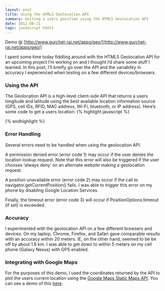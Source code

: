 ```yaml
---
layout: post
title: Using the HTML5 Geolocation API 
summary: Getting a users position using the HTML5 Geolocation API 
date: 2012-08-21
tags: javascript html5
---
```


Demo @ [http://www.gurchet-rai.net/apps/geo/](http://www.gurchet-rai.net/apps/geo/)

I spent some time today fiddling around with the HTML5 Geolocation API for an upcoming project I’m working on and I thought I’d share some stuff I learned. In this post, I’ll briefly go over the API and the variability in accuracy I experienced when testing on a few different devices/browsers.

### Using the API

The Geolocation API is a high-level client-side API that returns a users longitude and latitude using the best available location information source (GPS, cell IDs, RFID, MAC address, Wi-Fi, bluetooth, or IP address). Here’s some code to get a users location:
{% highlight javascript %}
<script type="text/javascript">
try {
    if (navigator.geolocation) {
        /* 
            getCurrentPosition takes up to three arguments:
                a successCallback
                a errorCallback (optional)
                PositionOptions (optional)

            PositionOptions is an object with three properties:
                enableHighAccuracy (boolean - default is false
                                    if true, response times may be slowed
                                    and battery consumption (on mobiles) may 
                                    increase)
                timeout (in ms - default is infinity)
                maximumAge (in ms - default is 0
                            if > 0, the API tries to fetch a cached position)
        */
        navigator.geolocation.getCurrentPosition (function(position){
            /*
                the position object contains a 'coords' and 'timestamp' object;
                coords contains:
                    latitude
                    longitude
                    accuracy (in metres with 95% confidence)
                    altitude (in metres)
                    altitudeAccuracy (in metres)
                    heading (degrees clockwise relative to true north)
                    speed (in m/s - more relevant for the watchPosition function
                           which is not described here)
            */
        },
        function(error){
            /* 
                The error object has a 'code' and 'message' property
                error.code can be:
                    1 (permission denied), 
                    2 (position unavailable),
                    3 (timeout)         
            */      
        } 
    } else {
        /* browser doesn't support geolocation */   
    }
} catch (e) {
 /* error handling here */
}
</script>
{% endhighlight %}

### Error Handling
Several errors need to be handled when using the geolocation API.

A permission denied error (error code 1) may occur if the user denies the location lookup request. Note that this error will also be triggered if the user chooses ‘always deny’ on an alternate website making a geolocation request.

A position unavailable error (error code 2) may occur if the call to navigator.getCurrentPosition() fails. I was able to trigger this error on my phone by disabling Google Location Services.

Finally, the timeout error (error code 3) will occur if PositionOptions.timeout (if set) is exceeded.

### Accuracy

I experimented with the geolocation API on a few different browsers and devices. On my laptop, Chrome, Firefox, and Safari gave comparable results with an accuracy within 20 meters. IE, on the other hand, seemed to be be off by about 1.6 km. I was able to get down to within 5 meters on my cell phone (Galaxy Nexus) with GPS enabled.

### Integrating with Google Maps
For the purposes of this demo, I used the coordinates returned by the API to plot the users current location using the [Google Maps Static Maps API](https://developers.google.com/maps/documentation/static-maps/). You can see a demo of this [here](http://www.gurchet-rai.net/geo/index.html).
